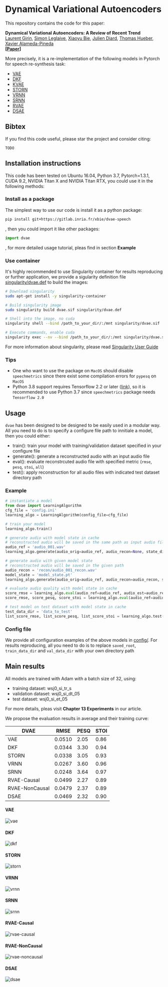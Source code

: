 # Dynamical Variational Autoencoders

This repository contains the code for this paper:

**Dynamical Variational Autoencoders: A Review of Recent Trend**  
[Laurent Girin](http://www.gipsa-lab.grenoble-inp.fr/~laurent.girin/cv_en.html), [Simon Leglaive](https://sleglaive.github.io/index.html), [Xiaoyu Bie](https://team.inria.fr/perception/team-members/xiaoyu-bie/), [Julien Diard](https://diard.wordpress.com/), [Thomas Hueber](http://www.gipsa-lab.grenoble-inp.fr/~thomas.hueber/), [Xavier Alameda-Pineda](http://xavirema.eu/)  
**[[Paper](https://hal.inria.fr/hal-02926215)]**

More precisely, it is a re-implementation of the following models in Pytorch for speech re-synthesis task:
- [VAE](https://arxiv.org/abs/1312.6114)
- [DKF](https://arxiv.org/abs/1609.09869)
- [KVAE](https://papers.nips.cc/paper/6951-a-disentangled-recognition-and-nonlinear-dynamics-model-for-unsupervised-learning)
- [STORN](https://arxiv.org/abs/1411.7610)
- [VRNN](https://arxiv.org/abs/1506.02216)
- [SRNN](https://arxiv.org/abs/1605.07571)
- [RVAE](https://arxiv.org/abs/1910.10942)
- [DSAE](https://arxiv.org/abs/1803.02991)


## Bibtex
If you find this code useful, please star the project and consider citing:

```
TODO
```


## Installation instructions


This code has been tested on Ubuntu 16.04, Python 3.7, Pytorch=1.3.1, CUDA 9.2, NVIDIA Titan X and NVIDIA Titan RTX, you could use it in the following methods:


### Install as a package
The simplest way to use our code is install it as a python package:

```bash
pip install git+https://gitlab.inria.fr/xbie/dvae-speech
```

, then you could import it like other packages:

```python
import dvae
```

, for more detailed usage tutorial, pleas find in section **Example**


### Use container
It's highly recommended to use Singularity container for results reproducing or further application, we provide a sigularity definition file [singularity/dvae.def](https://gitlab.inria.fr/xbie/dvae-speech/-/blob/master/singularity/dvae.def) to build the images:

```bash
# Download singularity
sudo apt-get install -y singularity-container

# Build singularity image
sudo singularity build dvae.sif singularity/dvae.def

# Shell into the image, no cuda
singularity shell --bind /path_to_your_dir/:/mnt singularity/dvae.sif

# Execute commands, enable cuda
singularity exec --nv --bind /path_to_your_dir/:/mnt singularity/dvae.sif python train_model.py config/cfg_dkf.ini
```

For more information about singularity, please read [Singularity User Guide](https://singularity-userdoc.readthedocs.io/en/latest/)

### Tips

- One who want to use the package on `MacOS` should disable `speechmetrics` since there exist some compilation errors for `pypesq` on `MacOS`
- Python 3.8 support requires Tensorflow 2.2 or later ([link](https://www.tensorflow.org/install/pip)), so it is recommended to use Python 3.7 since `speechmetrics` package needs `Tensorflow 2.0`


## Usage

`dvae` has been designed to be designed to be easily used in a modular way. All you need to do is to specify a configure file path to innitiale a model, then you could either:

- train(): train your model with training/validation dataset specified in your configure file
- generate(): generate a reconstructed audio with an input audio file
- eval(): evaluate reconstrcuted audio file with specified metric (`rmse`, `pesq`, `stoi`, `all`) 
- test(): apply reconstruction for all audio files with indicated test dataset directory path

### Example

```python
# instantiate a model
from dvae import LearningAlgorithm
cfg_file = 'config.ini'
learning_algo = LearningAlgorithm(config_file=cfg_file)

# train your model
learning_algo.train()

# generate audio with model state in cache
# reconstructed audio will be saved in the same path as input audio file, named as 'audio_001_recon.wav'
audio_ref = 'audio_001.wav'
learning_algo.generate(audio_orig=audio_ref, audio_recon=None, state_dict_file=None)

# generate audio with given model state
# reconstructed audio will be saved in the given path
audio_recon = 'recon/audio_001_recon.wav'
model_state = 'model_state.pt'
learning_algo.generate(audio_orig=audio_ref, audio_recon=audio_recon, state_dict_file=model_state)

# evaluate audio quality with model state in cache
score_rmse = learning_algo.eval(audio_ref=audio_ref, audio_est=audio_recon, metric='rmse') # only RMSE
score_rmse, score_pesq, score_stoi = learning_algo.eval(audio_ref=audio_ref, audio_est=audio_recon, metric='all') # both RMSE, PESQ and STOI

# test model on test dataset with model state in cache
test_data_dir = 'data_to_test'
list_score_rmse, list_score_pesq, list_score_stoi = learning_algo.test(data_dir=test_data_dir, state_dict_file=None)
```

### Config file

We provide all configuration examples of the above models in [config/](https://gitlab.inria.fr/xbie/dvae-speech/-/tree/master/config). For results reproducing, all you need to do is to replace `saved_root`, `train_data_dir` and `val_data_dir` with your own directory path 


## Main results

All models are trained with Adam with a batch size of 32, using:

- training dataset: wsj0_si_tr_s
- validation dataset: wsj0_si_dt_05
- test dataset: wsj0_si_et_05

For more details, pleas visit **Chapter 13 Experiments** in our article.

We propose the evaluation results in average and their training curve:

| DVAE           |  RMSE  | PESQ | STOI |
| ----           |  ----  | ---- | ---- |
| VAE            | 0.0510 | 2.05 | 0.86 |
| DKF            | 0.0344 | 3.30 | 0.94 |
| STORN          | 0.0338 | 3.05 | 0.93 |
| VRNN           | 0.0267 | 3.60 | 0.96 |
| SRNN           | 0.0248 | 3.64 | 0.97 |
| RVAE-Causal    | 0.0499 | 2.27 | 0.89 |
| RVAE-NonCausal | 0.0479 | 2.37 | 0.89 |
| DSAE           | 0.0469 | 2.32 | 0.90 |

#### VAE
![vae](https://gitlab.inria.fr/xbie/dvae-speech/-/raw/master/figures/loss_VAE.png)

#### DKF
![dkf](https://gitlab.inria.fr/xbie/dvae-speech/-/raw/master/figures/loss_DKF.png)

#### STORN
![storn](https://gitlab.inria.fr/xbie/dvae-speech/-/raw/master/figures/loss_STORN.png)

#### VRNN
![vrnn](https://gitlab.inria.fr/xbie/dvae-speech/-/raw/master/figures/loss_VRNN.png)

#### SRNN
![srnn](https://gitlab.inria.fr/xbie/dvae-speech/-/raw/master/figures/loss_SRNN.png)

#### RVAE-Causal
![rvae-causal](https://gitlab.inria.fr/xbie/dvae-speech/-/raw/master/figures/loss_RVAE-Causal.png)

#### RVAE-NonCausal
![rvae-noncausal](https://gitlab.inria.fr/xbie/dvae-speech/-/raw/master/figures/loss_RVAE-NonCausal.png)

#### DSAE
![dsae](https://gitlab.inria.fr/xbie/dvae-speech/-/raw/master/figures/loss_DSAE.png)

